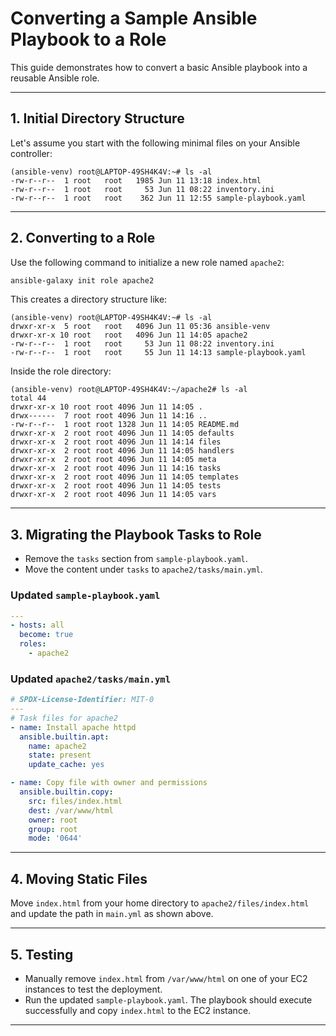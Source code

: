 # Converting a Sample Ansible Playbook to a Role

This guide demonstrates how to convert a basic Ansible playbook into a reusable Ansible role.

---

## 1. Initial Directory Structure

Let's assume you start with the following minimal files on your Ansible controller:

```
(ansible-venv) root@LAPTOP-49SH4K4V:~# ls -al
-rw-r--r--  1 root   root   1985 Jun 11 13:18 index.html
-rw-r--r--  1 root   root     53 Jun 11 08:22 inventory.ini
-rw-r--r--  1 root   root    362 Jun 11 12:55 sample-playbook.yaml
```

---

## 2. Converting to a Role

Use the following command to initialize a new role named `apache2`:

```sh
ansible-galaxy init role apache2
```

This creates a directory structure like:

```
(ansible-venv) root@LAPTOP-49SH4K4V:~# ls -al
drwxr-xr-x  5 root   root   4096 Jun 11 05:36 ansible-venv
drwxr-xr-x 10 root   root   4096 Jun 11 14:05 apache2
-rw-r--r--  1 root   root     53 Jun 11 08:22 inventory.ini
-rw-r--r--  1 root   root     55 Jun 11 14:13 sample-playbook.yaml
```

Inside the role directory:

```
(ansible-venv) root@LAPTOP-49SH4K4V:~/apache2# ls -al
total 44
drwxr-xr-x 10 root root 4096 Jun 11 14:05 .
drwx------  7 root root 4096 Jun 11 14:16 ..
-rw-r--r--  1 root root 1328 Jun 11 14:05 README.md
drwxr-xr-x  2 root root 4096 Jun 11 14:05 defaults
drwxr-xr-x  2 root root 4096 Jun 11 14:14 files
drwxr-xr-x  2 root root 4096 Jun 11 14:05 handlers
drwxr-xr-x  2 root root 4096 Jun 11 14:05 meta
drwxr-xr-x  2 root root 4096 Jun 11 14:16 tasks
drwxr-xr-x  2 root root 4096 Jun 11 14:05 templates
drwxr-xr-x  2 root root 4096 Jun 11 14:05 tests
drwxr-xr-x  2 root root 4096 Jun 11 14:05 vars
```

---

## 3. Migrating the Playbook Tasks to Role

- Remove the `tasks` section from `sample-playbook.yaml`.
- Move the content under `tasks` to `apache2/tasks/main.yml`.

### Updated `sample-playbook.yaml`

```yaml
---
- hosts: all
  become: true
  roles:
    - apache2
```

### Updated `apache2/tasks/main.yml`

```yaml
# SPDX-License-Identifier: MIT-0
---
# Task files for apache2
- name: Install apache httpd
  ansible.builtin.apt:
    name: apache2
    state: present
    update_cache: yes

- name: Copy file with owner and permissions
  ansible.builtin.copy:
    src: files/index.html
    dest: /var/www/html
    owner: root
    group: root
    mode: '0644'
```

---

## 4. Moving Static Files

Move `index.html` from your home directory to `apache2/files/index.html` and update the path in `main.yml` as shown above.

---

## 5. Testing

- Manually remove `index.html` from `/var/www/html` on one of your EC2 instances to test the deployment.
- Run the updated `sample-playbook.yaml`. The playbook should execute successfully and copy `index.html` to the EC2 instance.

---
